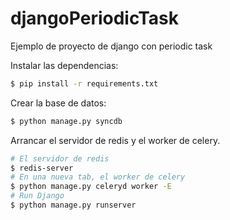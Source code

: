 djangoPeriodicTask
==================

Ejemplo de proyecto de django con periodic task

Instalar las dependencias:

```bash
$ pip install -r requirements.txt
```


Crear la base de datos:
```bash
$ python manage.py syncdb
```
Arrancar el servidor de redis y el worker de celery.

```bash
# El servidor de redis
$ redis-server
# En una nueva tab, el worker de celery
$ python manage.py celeryd worker -E
# Run Django
$ python manage.py runserver
```
